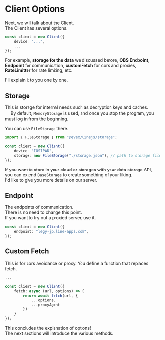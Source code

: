 # Client Options

Next, we will talk about the Client.\
The Client has several options.

```ts
const client = new Client({
    device: "...",
    ...
});
```

For example, **storage for the data** we discussed before, **OBS Endpoint**,
**Endpoint** for communication, **customFetch** for cors and proxies,
**RateLimitter** for rate limiting, etc.

I'll explain it to you one by one.

## Storage

This is storage for internal needs such as decryption keys and caches. 　 By
default, `MemoryStorage` is used, and once you stop the program, you must log in
from the beginning.

You can use `FileStorage` there.

```ts
import { FileStorage } from "@evex/linejs/storage";

const client = new Client({
    device: "IOSIPAD",
    storage: new FileStorage("./storage.json"), // path to storage file (This is secret file)
});
```

If you want to store in your cloud or storages with your data storage API, you
can extend `BaseStorage` to create something of your liking.\
I'd like to give you more details on our server.

## Endpoint

The endpoints of communication.\
There is no need to change this point.\
If you want to try out a proxied server, use it.

```ts
const client = new Client({
    endpoint: "legy-jp.line-apps.com",
});
```

## Custom Fetch

This is for cors avoidance or proxy. You define a function that replaces fetch.

```ts
...

const client = new Client({
    fetch: async (url, options) => {
        return await fetch(url, {
            ...options,
            ...proxyAgent
        });
    }
});
```

This concludes the explanation of options!\
The next sections will introduce the various methods.
